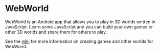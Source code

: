 # WebWorld

WebWorld is an Android app that allows you to play in 3D worlds written in JavaScript.
Learn some JavaScript and you can build your own games or other 3D worlds
and share them for others to play.

See the [wiki](../../wiki) for more information on creating games and other worlds for WebWorld.